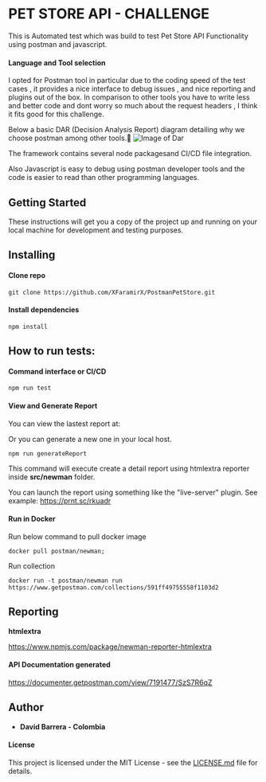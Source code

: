 # PET STORE API - CHALLENGE

This is Automated test which was build to test Pet Store API Functionality using postman and javascript.

#### Language and Tool selection 

 I opted for Postman tool in particular due to the coding speed of the test cases , it provides a nice interface to debug issues , and nice reporting and plugins out of the box.  In comparison to other tools you have to write less and better code and dont worry so much about the request headers , I think it fits good for this challenge.

Below a basic DAR (Decision Analysis Report) diagram detailing why we choose postman among other tools.
![Image of Dar](https://i.ibb.co/vvXKPFR/Dar-Postman.png)

The framework contains several node packagesand CI/CD file integration.

Also Javascript is easy to debug using postman developer tools and the code is easier to read than other programming languages.
## Getting Started

These instructions will get you a copy of the project up and running on your local machine for development and testing purposes.

## Installing

#### Clone repo

```
git clone https://github.com/XFaramirX/PostmanPetStore.git
```

#### Install dependencies

```
npm install
```

## How to run tests:

#### Command interface or CI/CD

```
npm run test
```

#### View and Generate Report
You can view the lastest report at: 


Or you can generate a new one in your local host.
```
npm run generateReport
```

This command will execute create a detail report using htmlextra reporter inside **src/newman** folder.

You can launch the report using something like the "live-server" plugin.
See example: https://prnt.sc/rkuadr 

#### Run in Docker
Run below command to pull docker image
```
docker pull postman/newman;
```
Run collection
```
docker run -t postman/newman run https://www.getpostman.com/collections/591ff49755558f1103d2
```


## Reporting

**htmlextra**

https://www.npmjs.com/package/newman-reporter-htmlextra

#### API Documentation generated

https://documenter.getpostman.com/view/7191477/SzS7R6qZ

## Author

- **David Barrera - Colombia**

#### License

This project is licensed under the MIT License - see the [LICENSE.md](LICENSE.md) file for details.
